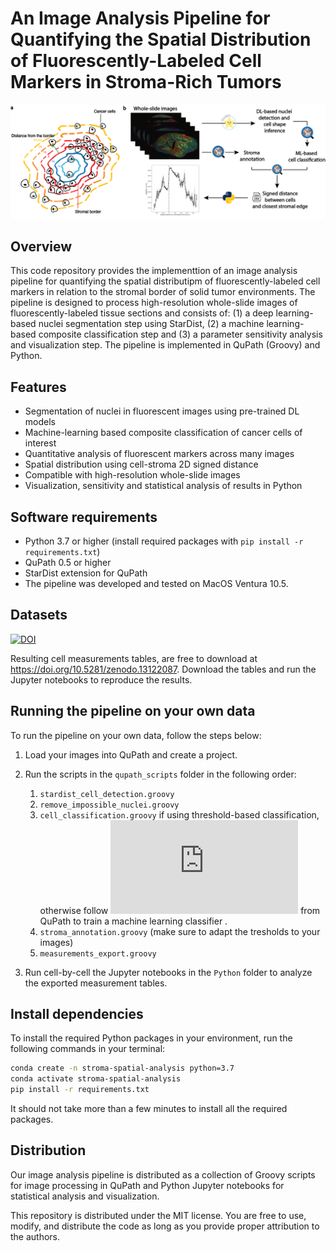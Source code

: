 # An Image Analysis Pipeline for Quantifying the Spatial Distribution of Fluorescently-Labeled Cell Markers in Stroma-Rich Tumors

![StromaCellMarkerQuant](images/fig1_workflow.png)

## Overview
This code repository provides the implementtion of an image analysis pipeline for quantifying the spatial distributipm of fluorescently-labeled cell markers in relation to the stromal border of solid tumor environments. The pipeline is designed to process high-resolution whole-slide images of fluorescently-labeled tissue sections and consists of: (1) a deep learning-based nuclei segmentation step using StarDist, (2) a machine learning-based composite classification step and (3) a parameter sensitivity analysis and visualization step. The pipeline is implemented in QuPath (Groovy) and Python.


## Features
- Segmentation of nuclei in fluorescent images using pre-trained DL models
- Machine-learning based composite classification of cancer cells of interest
- Quantitative analysis of fluorescent markers across many images
- Spatial distribution using cell-stroma 2D signed distance
- Compatible with high-resolution whole-slide images 
- Visualization, sensitivity and statistical analysis of results in Python


## Software requirements
- Python 3.7 or higher (install required packages with `pip install -r requirements.txt`)
- QuPath 0.5 or higher
- StarDist extension for QuPath
- The pipeline was developed and tested on MacOS Ventura 10.5. 


## Datasets
[![DOI](https://zenodo.org/badge/DOI/10.5281/zenodo.13122087.svg)](https://doi.org/10.5281/zenodo.13122087)

Resulting cell measurements tables, are free to download at https://doi.org/10.5281/zenodo.13122087. Download the tables and run the Jupyter notebooks to reproduce the results.


## Running the pipeline on your own data
To run the pipeline on your own data, follow the steps below:

1. Load your images into QuPath and create a project.
2. Run the scripts in the `qupath_scripts` folder in the following order:
    1. `stardist_cell_detection.groovy`
    2. `remove_impossible_nuclei.groovy`
    3. `cell_classification.groovy` if using threshold-based classification, otherwise follow ![instructions](https://qupath.readthedocs.io/en/stable/docs/tutorials/cell_classification.html#train-a-cell-classifier-based-on-annotations) from QuPath to train a machine learning classifier .
    4. `stroma_annotation.groovy` (make sure to adapt the tresholds to your images)
    5. `measurements_export.groovy` 
    
3. Run cell-by-cell the Jupyter notebooks in the `Python` folder to analyze the exported measurement tables.


## Install dependencies
To install the required Python packages in your environment, run the following commands in your terminal:

```bash
conda create -n stroma-spatial-analysis python=3.7
conda activate stroma-spatial-analysis
pip install -r requirements.txt
```

It should not take more than a few minutes to install all the required packages.


## Distribution
Our image analysis pipeline is distributed as a collection of Groovy scripts for image processing in QuPath and Python Jupyter notebooks for statistical analysis and visualization.

This repository is distributed under the MIT license. You are free to use, modify, and distribute the code as long as you provide proper attribution to the authors.